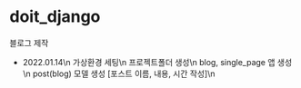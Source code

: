 # doit_django
블로그 제작

- 2022.01.14\n
가상환경 세팅\n
프로젝트폴더 생성\n
blog, single_page 앱 생성\n
post(blog) 모델 생성 [포스트 이름, 내용, 시간 작성]\n



